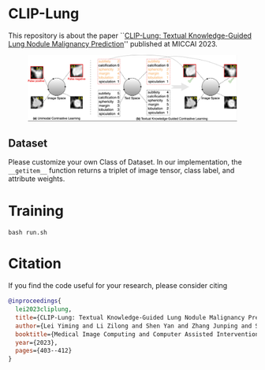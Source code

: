 # CLIP-Lung
This repository is about the paper ``[CLIP-Lung: Textual Knowledge-Guided Lung Nodule Malignancy Prediction](https://doi.org/10.1007/978-3-031-43990-2_38)'' published at MICCAI 2023.

<figure>
  <!-- <figcaption>t-SNE results on test set.</figcaption> -->
  <img
  src="Figures/motivation.jpg"
  alt="The beautiful MDN logo.">
</figure>

## Dataset
Please customize your own Class of Dataset. In our implementation, the `__getitem__` function returns a triplet of image tensor, class label, and attribute weights.


# Training
```
bash run.sh
```

# Citation

If you find the code useful for your research, please consider citing
```bib
@inproceedings{
  lei2023cliplung,
  title={CLIP-Lung: Textual Knowledge-Guided Lung Nodule Malignancy Prediction},
  author={Lei Yiming and Li Zilong and Shen Yan and Zhang Junping and Shan Hongming},
  booktitle={Medical Image Computing and Computer Assisted Intervention -- MICCAI 2023},
  year={2023},
  pages={403--412}
}
```

